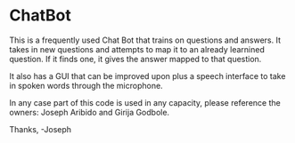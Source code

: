 # ChatBot

This is a frequently used Chat Bot that trains on questions and answers. It takes in new questions and attempts to map it to an already learnined question. If it finds one, it gives the answer mapped to that question. 

It also has a GUI that can be improved upon plus a speech interface to take in spoken words through the microphone. 

In any case part of this code is used in any capacity, please reference the owners: Joseph Aribido and Girija Godbole.

Thanks,
-Joseph
